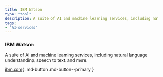 ```yaml
---
title: IBM Watson
type: "tool"
description: A suite of AI and machine learning services, including natural language understanding, speech to text, and more.
tags:
- "AI-services"
---
```


### IBM Watson

A suite of AI and machine learning services, including natural language understanding, speech to text, and more.

[ibm.com](https://www.ibm.com/watson){ .md-button .md-button--primary } 
